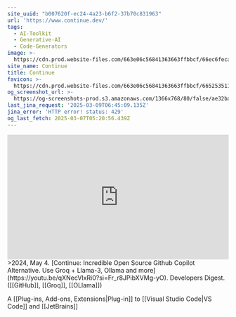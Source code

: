 ```yaml
---
site_uuid: "b007620f-ec24-4a23-b6f2-37b70c831963"
url: 'https://www.continue.dev/'
tags:
  - AI-Toolkit
  - Generative-AI
  - Code-Generators
image: >-
  https://cdn.prod.website-files.com/663e06c56841363663ffbbcf/66ec6feca7bf0098d3110173_social%20card%402x.webp
site_name: Continue
title: Continue
favicon: >-
  https://cdn.prod.website-files.com/663e06c56841363663ffbbcf/665253511c9fe499ba28f6c5_Logo_32x32%20(1).png
og_screenshot_url: >-
  https://og-screenshots-prod.s3.amazonaws.com/1366x768/80/false/ae32ba215c4f07be8226cffd1d62f72d6bf7599d88182904e4e37583966be6d1.jpeg
last_jina_request: '2025-03-09T06:45:09.135Z'
jina_error: 'HTTP error! status: 429'
og_last_fetch: 2025-03-07T05:20:56.439Z
---
```


<iframe 
  style="aspect-ratio:16/9;width:100%;height:auto" 
  src="https://www.youtube.com/embed/qXNecVIxRi0?si=Fr_r8JPibXVMg-yO" 
  title="YouTube video player" 
  frameborder="0" 
  allow="accelerometer; autoplay; clipboard-write; encrypted-media; gyroscope; picture-in-picture; web-share" 
  referrerpolicy="strict-origin-when-cross-origin" 
  allowfullscreen
></iframe>
>2024, May 4. [Continue: Incredible Open Source Github Copilot Alternative. Use Groq + Llama-3, Ollama and more](https://youtu.be/qXNecVIxRi0?si=Fr_r8JPibXVMg-yO). Developers Digest. ([[GitHub]], [[Groq]], [[OLlama]])

A [[Plug-ins,  Add-ons,  Extensions|Plug-in]] to [[Visual Studio Code|VS Code]] and [[JetBrains]]

